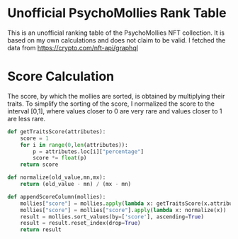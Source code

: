 # Unofficial PsychoMollies Rank Table

This is an unofficial ranking table of the PsychoMollies NFT collection. It is based on my own calculations and does not claim to be valid. I fetched the data from https://crypto.com/nft-api/graphql

# Score Calculation

The score, by which the mollies are sorted, is obtained by multiplying their traits. To simplify the sorting of the score, I normalized the score to the interval [0,1], where values closer to 0 are very rare and values closer to 1 are less rare. 

```python
def getTraitsScore(attributes):
    score = 1
    for i in range(0,len(attributes)):
        p = attributes.loc[i]["percentage"]
        score *= float(p)
    return score
```
```python
def normalize(old_value,mn,mx):
    return (old_value - mn) / (mx - mn)
```
```python
def appendScoreColumn(mollies):
	mollies["score"] = mollies.apply(lambda x: getTraitsScore(x.attributes),axis=1)
	mollies["score"] = mollies["score"].apply(lambda x: normalize(x))
	result = mollies.sort_values(by=['score'], ascending=True)
	result = result.reset_index(drop=True)
	return result
```